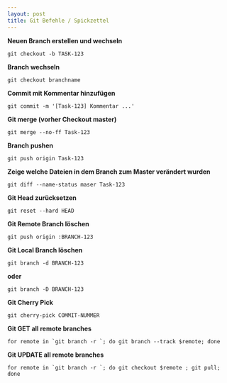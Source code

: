 ```yaml
---
layout: post
title: Git Befehle / Spickzettel
---
```

**Neuen Branch erstellen und wechseln**

	git checkout -b TASK-123

**Branch wechseln**

	git checkout branchname

**Commit mit Kommentar hinzufügen**

	git commit -m '[Task-123] Kommentar ...'

**Git merge (vorher Checkout master)**

	git merge --no-ff Task-123

**Branch pushen**

	git push origin Task-123

**Zeige welche Dateien in dem Branch zum Master verändert wurden**

	git diff --name-status maser Task-123

**Git Head zurücksetzen**

	git reset --hard HEAD

**Git Remote Branch löschen**

	git push origin :BRANCH-123

**Git Local Branch löschen**

	git branch -d BRANCH-123

**oder**

	git branch -D BRANCH-123

**Git Cherry Pick**

	git cherry-pick COMMIT-NUMMER

**Git GET all remote branches**

	for remote in `git branch -r `; do git branch --track $remote; done

**Git UPDATE all remote branches**

	for remote in `git branch -r `; do git checkout $remote ; git pull; done